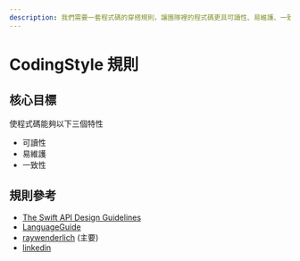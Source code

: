 ```yaml
---
description: 我們需要一套程式碼的穿搭規則，讓團隊裡的程式碼更具可讀性、易維護、一致性。
---
```


# CodingStyle 規則

## 核心目標

使程式碼能夠以下三個特性

* 可讀性
* 易維護
* 一致性

## 規則參考

* [The Swift API Design Guidelines](https://swift.org/documentation/api-design-guidelines/)  
* [LanguageGuide](https://docs.swift.org/swift-book/LanguageGuide/TheBasics.html)
* [raywenderlich](https://github.com/raywenderlich/swift-style-guide) \(主要\)
* [linkedin](https://github.com/linkedin/swift-style-guide)

